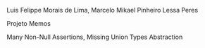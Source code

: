Luis Felippe Morais de Lima,
Marcelo Mikael Pinheiro Lessa Peres

Projeto Memos

Many Non-Null Assertions,
Missing Union Types Abstraction
